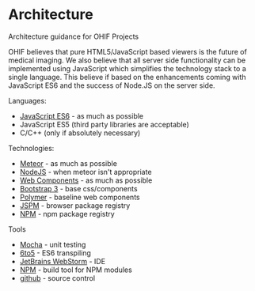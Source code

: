 # Architecture
Architecture guidance for OHIF Projects

OHIF believes that pure HTML5/JavaScript based viewers is the future of medical imaging.  We also believe that all server
side functionality can be implemented using JavaScript which simplifies the technology stack to a single language.
This believe if based on the enhancements coming with JavaScript ES6 and the success of Node.JS on the server side.

Languages:
* [JavaScript ES6](https://github.com/lukehoban/es6features) - as much as possible
* JavaScript ES5 (third party libraries are acceptable)
* C/C++ (only if absolutely necessary)

Technologies:
* [Meteor](https://www.meteor.com/) - as much as possible
* [NodeJS](http://nodejs.org/) - when meteor isn't appropriate
* [Web Components](http://webcomponents.org/) - as much as possible
* [Bootstrap 3](http://getbootstrap.com/) - base css/components
* [Polymer](https://www.polymer-project.org/) - baseline web components
* [JSPM](http://jspm.io/) - browser package registry
* [NPM](https://www.npmjs.com/) - npm package registry

Tools
* [Mocha](http://unitjs.com/guide/mocha.html) - unit testing
* [6to5](https://6to5.org/) - ES6 transpiling
* [JetBrains WebStorm](https://www.jetbrains.com/webstorm/) - IDE
* [NPM](https://www.npmjs.com/) - build tool for NPM modules
* [github](https://github.com/) - source control

